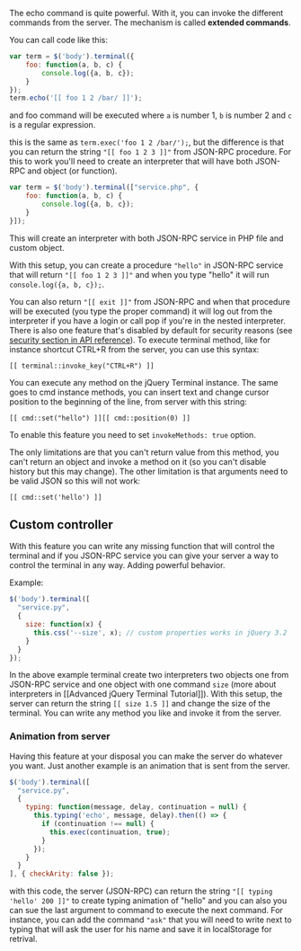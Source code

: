 The echo command is quite powerful. With it, you can invoke the different commands from the server. The mechanism is called **extended commands**.

You can call code like this:

```javascript
var term = $('body').terminal({
    foo: function(a, b, c) {
        console.log({a, b, c});
    }
});
term.echo('[[ foo 1 2 /bar/ ]]');
```

and foo command will be executed where `a` is number 1, `b` is number 2 and `c` is a regular expression.

this is the same as `term.exec('foo 1 2 /bar/');`, but the difference is that you can return the string `"[[ foo 1 2 3 ]]"` from JSON-RPC procedure. For this to work you'll need to create an interpreter that will have both JSON-RPC and object (or function).

```javascript
var term = $('body').terminal(["service.php", {
    foo: function(a, b, c) {
        console.log({a, b, c});
    }
}]);
```

This will create an interpreter with both JSON-RPC service in PHP file and custom object.

With this setup, you can create a procedure `"hello"` in JSON-RPC service that will return `"[[ foo 1 2 3 ]]"` and when you type "hello" it will run `console.log({a, b, c});`.

You can also return `"[[ exit ]]"` from JSON-RPC and when that procedure will be executed (you type the proper command) it will log out from the interpreter if you have a login or call pop if you're in the nested interpreter. There is also one feature that's disabled by default for security reasons (see 
[security section in API reference](https://terminal.jcubic.pl/api_reference.php#security)). To execute terminal method, like for instance shortcut CTRL+R from the server, you
can use this syntax:

```
[[ terminal::invoke_key("CTRL+R") ]]
```
You can execute any method on the jQuery Terminal instance. The same goes to cmd instance methods, you can insert text and change cursor position to the beginning of the line, from server with this string:

`[[ cmd::set("hello") ]][[ cmd::position(0) ]]`

To enable this feature you need to set `invokeMethods: true` option.

The only limitations are that you can't return value from this method, you can't return an object and invoke a method on it (so you can't disable history but this may change). The other limitation is that arguments need to be valid JSON so this will not work:

`[[ cmd::set('hello') ]]`

## Custom controller

With this feature you can write any missing function that will control the terminal and if you JSON-RPC service you can give your server a way to control the terminal in any way. Adding powerful behavior.

Example:

```javascript
$('body').terminal([
  "service.py", 
  {
    size: function(x) {
      this.css('--size', x); // custom properties works in jQuery 3.2
    }
  }
});
```

In the above example terminal create two interpreters two objects one from JSON-RPC service and one object with one command `size` (more about interpreters in [[Advanced jQuery Terminal Tutorial]]). With this setup, the server can return the string `[[ size 1.5 ]]` and change the size of the terminal. You can write any method you like and invoke it from the server.

### Animation from server

Having this feature at your disposal you can make the server do whatever you want. Just another example is an animation that is sent from the server.

```javascript
$('body').terminal([
  "service.py", 
  {
    typing: function(message, delay, continuation = null) {
      this.typing('echo', message, delay).then(() => {
        if (continuation !== null) {
          this.exec(continuation, true);
        }
      });
    }
  }
], { checkArity: false });
```

with this code, the server (JSON-RPC) can return the string `"[[ typing 'hello' 200 ]]"` to create typing animation of "hello" and you can also you can sue the last argument to command to execute the next command. For instance, you can add the command `"ask"` that you will need to write next to typing that will ask the user for his name and save it in localStorage for retrival.